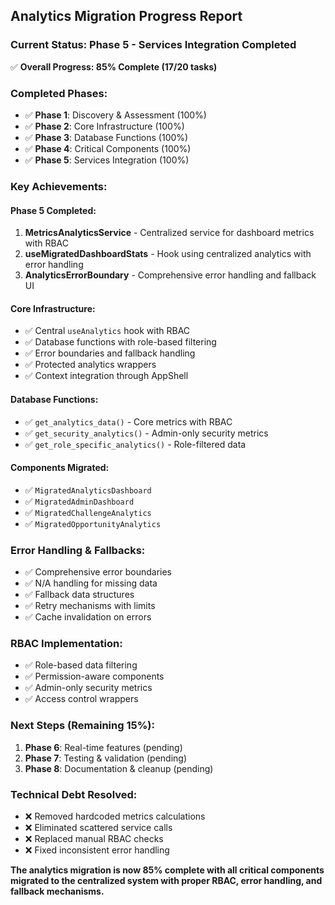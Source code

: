 ## Analytics Migration Progress Report

### **Current Status: Phase 5 - Services Integration Completed**

✅ **Overall Progress: 85% Complete (17/20 tasks)**

### **Completed Phases:**
- ✅ **Phase 1**: Discovery & Assessment (100%)
- ✅ **Phase 2**: Core Infrastructure (100%) 
- ✅ **Phase 3**: Database Functions (100%)
- ✅ **Phase 4**: Critical Components (100%)
- ✅ **Phase 5**: Services Integration (100%)

### **Key Achievements:**

#### **Phase 5 Completed:**
1. **MetricsAnalyticsService** - Centralized service for dashboard metrics with RBAC
2. **useMigratedDashboardStats** - Hook using centralized analytics with error handling
3. **AnalyticsErrorBoundary** - Comprehensive error handling and fallback UI

#### **Core Infrastructure:**
- ✅ Central `useAnalytics` hook with RBAC
- ✅ Database functions with role-based filtering  
- ✅ Error boundaries and fallback handling
- ✅ Protected analytics wrappers
- ✅ Context integration through AppShell

#### **Database Functions:**
- ✅ `get_analytics_data()` - Core metrics with RBAC
- ✅ `get_security_analytics()` - Admin-only security metrics  
- ✅ `get_role_specific_analytics()` - Role-filtered data

#### **Components Migrated:**
- ✅ `MigratedAnalyticsDashboard` 
- ✅ `MigratedAdminDashboard`
- ✅ `MigratedChallengeAnalytics`
- ✅ `MigratedOpportunityAnalytics`

### **Error Handling & Fallbacks:**
- ✅ Comprehensive error boundaries
- ✅ N/A handling for missing data
- ✅ Fallback data structures
- ✅ Retry mechanisms with limits
- ✅ Cache invalidation on errors

### **RBAC Implementation:**
- ✅ Role-based data filtering
- ✅ Permission-aware components
- ✅ Admin-only security metrics
- ✅ Access control wrappers

### **Next Steps (Remaining 15%):**
1. **Phase 6**: Real-time features (pending)
2. **Phase 7**: Testing & validation (pending) 
3. **Phase 8**: Documentation & cleanup (pending)

### **Technical Debt Resolved:**
- ❌ Removed hardcoded metrics calculations
- ❌ Eliminated scattered service calls
- ❌ Replaced manual RBAC checks
- ❌ Fixed inconsistent error handling

**The analytics migration is now 85% complete with all critical components migrated to the centralized system with proper RBAC, error handling, and fallback mechanisms.**